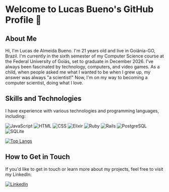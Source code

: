 # Welcome to Lucas Bueno's GitHub Profile 👋

## About Me
Hi, I'm Lucas de Almeida Bueno. I'm 21 years old and live in Goiânia-GO, Brazil. I'm currently in the sixth semester of my Computer Science course at the Federal University of Goiás, set to graduate in December 2026. I've always been fascinated by technology, computers, and video games. As a child, when people asked me what I wanted to be when I grew up, my answer was always "a scientist!" Now, I'm on my way to becoming a computer scientist, doing what I love.

## Skills and Technologies
I have experience with various technologies and programming languages, including:

![JavaScript](https://img.shields.io/badge/JavaScript-F7DF1E?style=for-the-badge&logo=javascript&logoColor=black)
![HTML](https://img.shields.io/badge/HTML5-E34F26?style=for-the-badge&logo=html5&logoColor=white)
![CSS](https://img.shields.io/badge/CSS3-1572B6?style=for-the-badge&logo=css3&logoColor=white)
![Elixir](https://img.shields.io/badge/Elixir-4B275F?style=for-the-badge&logo=elixir&logoColor=white)
![Ruby](https://img.shields.io/badge/Ruby-CC342D?style=for-the-badge&logo=ruby&logoColor=white)
![Rails](https://img.shields.io/badge/Ruby_on_Rails-CC0000?style=for-the-badge&logo=ruby-on-rails&logoColor=white)
![PostgreSQL](https://img.shields.io/badge/PostgreSQL-316192?style=for-the-badge&logo=postgresql&logoColor=white)
![SQLite](https://img.shields.io/badge/SQLite-07405E?style=for-the-badge&logo=sqlite&logoColor=white)


[![Top Langs](https://github-readme-stats.vercel.app/api/top-langs/?username=buenolas&layout=donut)](https://github.com/anuraghazra/github-readme-stats)

## How to Get in Touch
If you'd like to get in touch or learn more about my projects, feel free to visit my LinkedIn:

[![LinkedIn](https://img.shields.io/badge/LinkedIn-0077B5?style=for-the-badge&logo=linkedin&logoColor=white)](https://www.linkedin.com/in/buenolas/)
